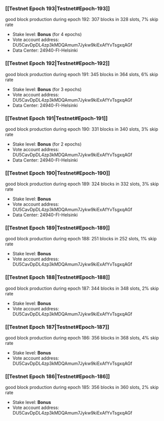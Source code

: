 ### [[Testnet Epoch 193|Testnet#Epoch-193]]
good block production during epoch 192: 307 blocks in 328 slots, 7% skip rate
* Stake level: **Bonus** (for 4 epochs)
* Vote account address: DU5CavDpDL4zp3kMDQAmum7Jykw9kiExAfYvTsgxqAGf
* Data Center: 24940-FI-Helsinki
### [[Testnet Epoch 192|Testnet#Epoch-192]]
good block production during epoch 191: 345 blocks in 364 slots, 6% skip rate
* Stake level: **Bonus** (for 3 epochs)
* Vote account address: DU5CavDpDL4zp3kMDQAmum7Jykw9kiExAfYvTsgxqAGf
* Data Center: 24940-FI-Helsinki
### [[Testnet Epoch 191|Testnet#Epoch-191]]
good block production during epoch 190: 331 blocks in 340 slots, 3% skip rate
* Stake level: **Bonus** (for 2 epochs)
* Vote account address: DU5CavDpDL4zp3kMDQAmum7Jykw9kiExAfYvTsgxqAGf
* Data Center: 24940-FI-Helsinki
### [[Testnet Epoch 190|Testnet#Epoch-190]]
good block production during epoch 189: 324 blocks in 332 slots, 3% skip rate
* Stake level: **Bonus**
* Vote account address: DU5CavDpDL4zp3kMDQAmum7Jykw9kiExAfYvTsgxqAGf
* Data Center: 24940-FI-Helsinki
### [[Testnet Epoch 189|Testnet#Epoch-189]]
good block production during epoch 188: 251 blocks in 252 slots, 1% skip rate
* Stake level: **Bonus**
* Vote account address: DU5CavDpDL4zp3kMDQAmum7Jykw9kiExAfYvTsgxqAGf
### [[Testnet Epoch 188|Testnet#Epoch-188]]
good block production during epoch 187: 344 blocks in 348 slots, 2% skip rate
* Stake level: **Bonus**
* Vote account address: DU5CavDpDL4zp3kMDQAmum7Jykw9kiExAfYvTsgxqAGf
### [[Testnet Epoch 187|Testnet#Epoch-187]]
good block production during epoch 186: 356 blocks in 368 slots, 4% skip rate
* Stake level: **Bonus**
* Vote account address: DU5CavDpDL4zp3kMDQAmum7Jykw9kiExAfYvTsgxqAGf
### [[Testnet Epoch 186|Testnet#Epoch-186]]
good block production during epoch 185: 356 blocks in 360 slots, 2% skip rate
* Stake level: **Bonus**
* Vote account address: DU5CavDpDL4zp3kMDQAmum7Jykw9kiExAfYvTsgxqAGf
